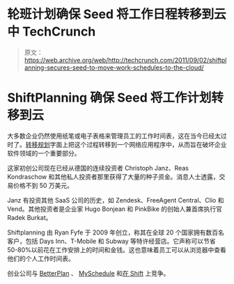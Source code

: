 # 轮班计划确保 Seed 将工作日程转移到云中 TechCrunch

> 原文：<https://web.archive.org/web/http://techcrunch.com/2011/09/02/shiftplanning-secures-seed-to-move-work-schedules-to-the-cloud/>

# ShiftPlanning 确保 Seed 将工作计划转移到云

大多数企业仍然使用纸笔或电子表格来管理员工的工作时间表，这在当今已经太过时了。[转移规划](https://web.archive.org/web/20230205033415/http://shiftplanning.com/)字面上把这个过程转移到一个网络应用程序中，从而旨在破坏企业软件领域的一个重要部分。

这家初创公司现在已经从德国的连续投资者 Christoph Janz、Reas Kondraschow 和其他私人投资者那里获得了大量的种子资金。消息人士透露，交易价格不到 50 万美元。

Janz 有投资其他 SaaS 公司的历史，如 Zendesk、FreeAgent Central、Clio 和 Vend。其他投资者是企业家 Hugo Bonjean 和 PinkBike 的创始人兼首席执行官 Radek Burkat。

Shiftplanning 由 Ryan Fyfe 于 2009 年创立，称其在全球 20 个国家拥有数百名客户，包括 Days Inn、T-Mobile 和 Subway 等特许经营店。它声称可以节省 50-80%以前花在工作安排上的时间和金钱。这也意味着员工可以从浏览器中查看他们的个人工作时间表。

创业公司与 [BetterPlan](https://web.archive.org/web/20230205033415/http://www.crunchbase.com/company/better-plan) 、 [MySchedule](https://web.archive.org/web/20230205033415/http://www.crunchbase.com/company/myschedule) 和[在 Shift](https://web.archive.org/web/20230205033415/http://www.crunchbase.com/company/onshift) 上竞争。